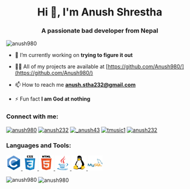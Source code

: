 <h1 align="center">Hi 👋, I'm Anush Shrestha</h1>
<h3 align="center">A passionate bad developer from Nepal</h3>

<p align="left"> <img src="https://komarev.com/ghpvc/?username=anush980&label=Profile%20views&color=0e75b6&style=flat" alt="anush980" /> </p>


- 🔭 I’m currently working on **trying to figure it out**

- 👨‍💻 All of my projects are available at [https://github.com/Anush980/](https://github.com/Anush980/)

- 📫 How to reach me **anush.stha232@gmail.com**

- ⚡ Fun fact **I am God at nothing**

<h3 align="left">Connect with me:</h3>
<p align="left">
<a href="https://linkedin.com/in/anush980" target="blank"><img align="center" src="https://raw.githubusercontent.com/rahuldkjain/github-profile-readme-generator/master/src/images/icons/Social/linked-in-alt.svg" alt="anush980" height="30" width="40" /></a>
<a href="https://fb.com/anush232" target="blank"><img align="center" src="https://raw.githubusercontent.com/rahuldkjain/github-profile-readme-generator/master/src/images/icons/Social/facebook.svg" alt="anush232" height="30" width="40" /></a>
<a href="https://instagram.com/_anush43" target="blank"><img align="center" src="https://raw.githubusercontent.com/rahuldkjain/github-profile-readme-generator/master/src/images/icons/Social/instagram.svg" alt="_anush43" height="30" width="40" /></a>
<a href="https://www.youtube.com/c/tmusic1" target="blank"><img align="center" src="https://raw.githubusercontent.com/rahuldkjain/github-profile-readme-generator/master/src/images/icons/Social/youtube.svg" alt="tmusic1" height="30" width="40" /></a>
<a href="https://www.leetcode.com/anush232" target="blank"><img align="center" src="https://raw.githubusercontent.com/rahuldkjain/github-profile-readme-generator/master/src/images/icons/Social/leet-code.svg" alt="anush232" height="30" width="40" /></a>
</p>

<h3 align="left">Languages and Tools:</h3>
<p align="left"> <a href="https://www.cprogramming.com/" target="_blank" rel="noreferrer"> <img src="https://raw.githubusercontent.com/devicons/devicon/master/icons/c/c-original.svg" alt="c" width="40" height="40"/> </a> <a href="https://www.w3schools.com/css/" target="_blank" rel="noreferrer"> <img src="https://raw.githubusercontent.com/devicons/devicon/master/icons/css3/css3-original-wordmark.svg" alt="css3" width="40" height="40"/> </a> <a href="https://www.w3.org/html/" target="_blank" rel="noreferrer"> <img src="https://raw.githubusercontent.com/devicons/devicon/master/icons/html5/html5-original-wordmark.svg" alt="html5" width="40" height="40"/> </a> <a href="https://www.java.com" target="_blank" rel="noreferrer"> <img src="https://raw.githubusercontent.com/devicons/devicon/master/icons/java/java-original.svg" alt="java" width="40" height="40"/> </a> <a href="https://www.linux.org/" target="_blank" rel="noreferrer"> <img src="https://raw.githubusercontent.com/devicons/devicon/master/icons/linux/linux-original.svg" alt="linux" width="40" height="40"/> </a> <a href="https://www.mysql.com/" target="_blank" rel="noreferrer"> <img src="https://raw.githubusercontent.com/devicons/devicon/master/icons/mysql/mysql-original-wordmark.svg" alt="mysql" width="40" height="40"/> </a> </p>

<p><img align="left" src="https://github-readme-stats.vercel.app/api/top-langs?username=anush980&show_icons=true&locale=en&layout=compact" alt="anush980" /></p>

<p>&nbsp;<img align="center" src="https://github-readme-stats.vercel.app/api?username=anush980&show_icons=true&locale=en" alt="anush980" /></p>
